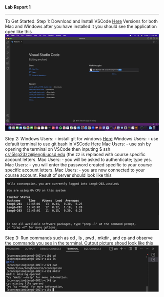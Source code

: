**Lab Report 1**
******************
To Get Started: 
Step 1: Download and Install VSCode [Here](https://code.visualstudio.com/) Versions for both Mac and Windows
after you have installed it you should see the application open like this ![Image](vscode.jpg)

Step 2: Windows Users: - install git for windows [Here](https://gitforwindows.org/)
        Windows Users: - use default terminal to use git bash in VSCode [Here](https://stackoverflow.com/questions/42606837/how-do-i-use-bash-on-windows-from-the-visual-studio-code-integrated-terminal/50527994#50527994)
        Mac Users: - use ssh by opening the terminal on VSCode then inputing $ ssh cs15lsp23zz@ieng6.ucsd.edu (the zz is replaced with course specific account letters.
        Mac Users: - you will be asked to authenticate; type yes. 
        Mac Users: - you will enter the password created specific to your course specific account letters. 
        Mac Users: - you are now connected to your course account. 
        Result of server should look like this ![Image](server.jpg)

Step 3: Run commands such as cd , ls , pwd , mkdir , and cp and observe the commands you see in the terminal. 
        Output picture shoud look like this ![Image](commands.jpg) 

